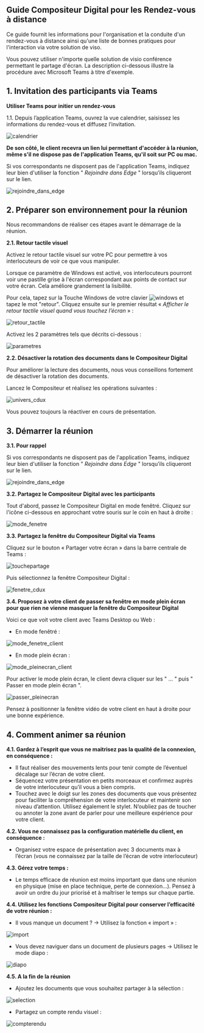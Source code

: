 ## Guide Compositeur Digital pour les Rendez-vous à distance

Ce guide fournit les informations pour l'organisation et la conduite d'un rendez-vous à distance ainsi qu'une liste de bonnes pratiques pour l'interaction via votre solution de viso. 

Vous pouvez utiliser n'importe quelle solution de visio conférence permettant le partage d'écran. La description ci-dessous illustre la procédure avec Microsoft Teams à titre d'exemple. 

## 1. Invitation des participants via Teams

**Utiliser Teams pour initier un rendez-vous** 

1.1. Depuis l’application Teams, ouvrez la vue calendrier, saisissez les informations du rendez-vous et diffusez l’invitation.

![calendrier](http://compositeurdigital.github.io/UX/fr/tutorials/remotemeeting/img/calendrier.jpg)

**De son côté, le client recevra un lien lui permettant d'accéder à la réunion, même s'il ne dispose pas de l'application Teams, qu'il soit sur PC ou mac.**

Si vos correspondants ne disposent pas de l'application Teams, indiquez leur bien d'utiliser la fonction " *Rejoindre dans Edge* " lorsqu’ils cliqueront sur le lien.

![rejoindre_dans_edge](http://compositeurdigital.github.io/UX/fr/tutorials/remotemeeting/img/rejoindre_dans_edge.jpg)

## 2. Préparer son environnement pour la réunion

Nous recommandons de réaliser ces étapes avant le démarrage de la réunion. 

**2.1. Retour tactile visuel**

Activez le retour tactile visuel sur votre PC pour permettre à vos interlocuteurs de voir ce que vous manipuler. 

Lorsque ce paramètre de Windows est activé, vos interlocuteurs pourront voir une pastille grise à l'écran correspondant aux points de contact sur votre écran. Cela améliore grandement la lisibilité. 

Pour cela, tapez sur la Touche Windows de votre clavier ![windows](http://compositeurdigital.github.io/UX/fr/tutorials/remotemeeting/img/touchewindowsV2.jpg) et tapez le mot "retour". 
Cliquez ensuite sur le premier résultat « *Afficher le retour tactile visuel quand vous touchez l’écran* » :

![retour_tactile](http://compositeurdigital.github.io/UX/fr/tutorials/remotemeeting/img/retour_tactile.jpg)

Activez les 2 paramètres tels que décrits ci-dessous :

![parametres](http://compositeurdigital.github.io/UX/fr/tutorials/remotemeeting/img/parametres.jpg)

**2.2. Désactiver la rotation des documents dans le Compositeur Digital**

Pour améliorer la lecture des documents, nous vous conseillons fortement de désactiver la rotation des documents. 

Lancez le Compositeur et réalisez les opérations suivantes :

![univers_cdux](http://compositeurdigital.github.io/UX/fr/tutorials/remotemeeting/img/univers_cdux.jpg)

Vous pouvez toujours la réactiver en cours de présentation. 

## 3. Démarrer la réunion

**3.1. Pour rappel**

Si vos correspondants ne disposent pas de l'application Teams, indiquez leur bien d'utiliser la fonction " *Rejoindre dans Edge* " lorsqu’ils cliqueront sur le lien. 

![rejoindre_dans_edge](http://compositeurdigital.github.io/UX/fr/tutorials/remotemeeting/img/rejoindre_dans_edge.jpg)

**3.2. Partagez le Compositeur Digital avec les participants**

Tout d'abord, passez le Compositeur Digital en mode fenêtré. Cliquez sur l'icône ci-dessous en approchant votre souris sur le coin en haut à droite :

![mode_fenetre](http://compositeurdigital.github.io/UX/fr/tutorials/remotemeeting/img/mode_fenetre.jpg)

**3.3. Partagez la fenêtre du Compositeur Digital via Teams**

Cliquez sur le bouton « Partager votre écran » dans la barre centrale de Teams :

![touchepartage](http://compositeurdigital.github.io/UX/fr/tutorials/remotemeeting/img/touchepartage.jpg)

Puis sélectionnez la fenêtre Compositeur Digital :

![fenetre_cdux](http://compositeurdigital.github.io/UX/fr/tutorials/remotemeeting/img/fenetre_cdux.jpg)

**3.4. Proposez à votre client de passer sa fenêtre en mode plein écran pour que rien ne vienne masquer la fenêtre du Compositeur Digital**

Voici ce que voit votre client avec Teams Desktop ou Web :

* En mode fenêtré :

![mode_fenetre_client](http://compositeurdigital.github.io/UX/fr/tutorials/remotemeeting/img/mode_fenetre_client.jpg)

* En mode plein écran :

![mode_pleinecran_client](http://compositeurdigital.github.io/UX/fr/tutorials/remotemeeting/img/mode_pleinecran_client.jpg)

Pour activer le mode plein écran, le client devra cliquer sur les " ... " puis " Passer en mode plein écran ".

![passer_pleinecran](http://compositeurdigital.github.io/UX/fr/tutorials/remotemeeting/img/passer_pleinecran.jpg)

Pensez à positionner la fenêtre vidéo de votre client en haut à droite pour une bonne expérience.

## 4. Comment animer sa réunion

**4.1. Gardez à l’esprit que vous ne maitrisez pas la qualité de la connexion, en conséquence :**

* Il faut réaliser des mouvements lents pour tenir compte de l’éventuel décalage sur l’écran de votre client. 
* Séquencez votre présentation en petits morceaux et confirmez auprès de votre interlocuteur qu’il vous a bien compris.  
* Touchez avec le doigt sur les zones des documents que vous présentez pour faciliter la compréhension de votre interlocuteur et maintenir son niveau d’attention. Utilisez également le stylet. N’oubliez pas de toucher ou annoter la zone avant de parler pour une meilleure expérience pour votre client. 

**4.2. Vous ne connaissez pas la configuration matérielle du client, en conséquence :**

* Organisez votre espace de présentation avec 3 documents max à l’écran (vous ne connaissez par la taille de l’écran de votre interlocuteur)

**4.3. Gérez votre temps :**

* Le temps efficace de réunion est moins important que dans une réunion en physique (mise en place technique, perte de connexion...). Pensez à avoir un ordre du jour priorisé et à maîtriser le temps sur chaque partie. 

**4.4. Utilisez les fonctions Compositeur Digital pour conserver l’efficacité de votre réunion :**

* Il vous manque un document ? -> Utilisez la fonction « import » :

![import](http://compositeurdigital.github.io/UX/fr/tutorials/remotemeeting/img/import1.jpg)

* Vous devez naviguer dans un document de plusieurs pages -> Utilisez le mode diapo :

![diapo](http://compositeurdigital.github.io/UX/fr/tutorials/remotemeeting/img/diapo.jpg)

**4.5. A la fin de la réunion**

* Ajoutez les documents que vous souhaitez partager à la sélection :

![selection](http://compositeurdigital.github.io/UX/fr/tutorials/remotemeeting/img/selection.jpg)

* Partagez un compte rendu visuel :

![compterendu](http://compositeurdigital.github.io/UX/fr/tutorials/remotemeeting/img/compterendu.jpg)
